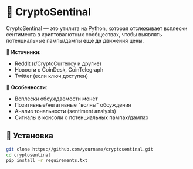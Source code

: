 # 🧠 CryptoSentinal

CryptoSentinal — это утилита на Python, которая отслеживает всплески сентимента в криптовалютных сообществах, чтобы выявлять потенциальные пампы/дампы **ещё до** движения цены.

📡 **Источники**:
- Reddit (r/CryptoCurrency и другие)
- Новости с CoinDesk, CoinTelegraph
- Twitter (если ключ доступен)

🧠 **Особенности**:
- Всплески обсуждаемости монет
- Позитивные/негативные "волны" обсуждения
- Анализ тональности (sentiment analysis)
- Сигналы в консоли о потенциальных пампах/дампах

## 🔧 Установка

```bash
git clone https://github.com/yourname/cryptosentinal.git
cd cryptosentinal
pip install -r requirements.txt
